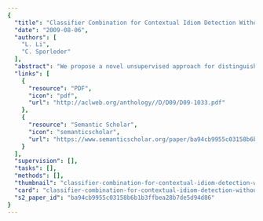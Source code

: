 ```yaml
---
{
  "title": "Classifier Combination for Contextual Idiom Detection Without Labelled Data",
  "date": "2009-08-06",
  "authors": [
    "L. Li",
    "C. Sporleder"
  ],
  "abstract": "We propose a novel unsupervised approach for distinguishing literal and non-literal use of idiomatic expressions. Our model combines an unsupervised and a supervised classifier. The former bases its decision on the cohesive structure of the context and labels training data for the latter, which can then take a larger feature space into account. We show that a combination of both classifiers leads to significant improvements over using the unsupervised classifier alone.",
  "links": [
    {
      "resource": "PDF",
      "icon": "pdf",
      "url": "http://aclweb.org/anthology//D/D09/D09-1033.pdf"
    },
    {
      "resource": "Semantic Scholar",
      "icon": "semanticscholar",
      "url": "https://www.semanticscholar.org/paper/ba94cb9955c03158b6b1b3ffbea28b7de5d94d86"
    }
  ],
  "supervision": [],
  "tasks": [],
  "methods": [],
  "thumbnail": "classifier-combination-for-contextual-idiom-detection-without-labelled-data-thumb.jpg",
  "card": "classifier-combination-for-contextual-idiom-detection-without-labelled-data-card.jpg",
  "s2_paper_id": "ba94cb9955c03158b6b1b3ffbea28b7de5d94d86"
}
---
```


